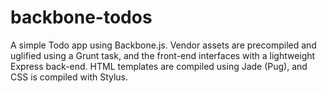 # backbone-todos

A simple Todo app using Backbone.js. Vendor assets are precompiled and uglified using a Grunt task, and the front-end interfaces with a lightweight Express back-end. HTML templates are compiled using Jade (Pug), and CSS is compiled with Stylus.
